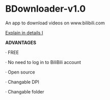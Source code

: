 # BDownloader-v1.0
<p>An app to download videos on www.bilibili.com</p>
<p><a href="https://blog.csdn.net/yueryouyou_sbyyz/article/details/125140595">Explain in details I</a></p>
<p><b>ADVANTAGES</b><p>
<p>· FREE</p>
<p>· No need to log in to BiliBili account</p>
<p>· Open source</p>
<p>· Changable DPI</p>
<p>· Changable folder</p>
